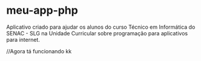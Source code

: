 # meu-app-php
Aplicativo criado para ajudar os alunos do curso Técnico em Informática do SENAC - SLG na Unidade Curricular sobre programação para aplicativos para internet.

//Agora tá funcionando kk
